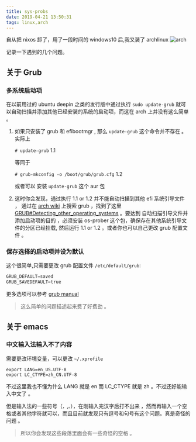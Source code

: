 ```yaml
---
title: sys-probs
date: 2019-04-21 13:50:31
tags: linux,arch
---
```


自从把 nixos 卸了，用了一段时间的 windows10 后,我又装了 archlinux ![arch](./screen-fetch.png)

记录一下遇到的几个问题。

## 关于 Grub

### 多系统启动项

在以前用过的 ubuntu deepin 之类的发行版中通过执行 `sudo update-grub` 就可以自动扫描并添加其他已经安装的系统的启动项，而这在 arch 上并没有这么简单 。

1. 如果只安装了 grub 和 efibootmgr , 那么 `update-grub` 这个命令并不存在 。实际上 
   
   `# update-grub`  1.1
   
   等同于 
   
   `# grub-mkconfig -o /boot/grub/grub.cfg`  1.2
   
   或者可以 安装 `update-grub` 这个 aur 包

2. 这时你会发现，通过执行 1.1 or 1.2 并不能自动扫描到其他 efi 系统引导文件 ， 通过在 [arch wiki](https://wiki.archlinux.org/) 上搜索 grub ，找到了这里 [GRUB#Detecting_other_operating_systems](https://wiki.archlinux.org/index.php/GRUB#Detecting_other_operating_systems) 。要达到 自动扫描引导文件并添加启动项的目的 ，必须安装 os-prober 这个包，确保存在其他系统引导文件的分区已经挂载, 然后运行 1.1 or 1.2 。或者你也可以自己更改 grub 配置文件 。

### 保存选择的启动项并设为默认

这个很简单,只需要更改 grub 配置文件 `/etc/default/grub`:

```powershell
GRUB_DEFAULT=saved
GRUB_SAVEDEFAULT=true
```

更多选项可以参考 [grub manual](http://www.gnu.org/software/grub/manual/grub/grub.html#Simple-configuration)

> 这么简单的问题描述起来费了好费劲 。

## 关于 emacs

### 中文输入法输入不了内容

需要更改环境变量，可以更改 `~/.xprofile`

```
export LANG=en_US.UTF-8
export LC_CTYPE=zh_CN.UTF-8
```

不过这里我也不懂为什么 LANG 就是 en 而 LC_CTYPE 就是 zh 。不过还好能输入中文了 。

但是输入法的一些符号（`，`,`。`），在刚输入完汉字后打不出来 ，然而再输入一个空格或者其他字符就可以，而且目前就发现只有逗号和句号有这个问题。真是奇怪的问题 。

> 所以你会发现这些段落里面会有一些奇怪的空格 。
